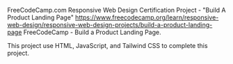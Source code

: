 FreeCodeCamp.com Responsive Web Design Certification Project - "Build A Product Landing Page" https://www.freecodecamp.org/learn/responsive-web-design/responsive-web-design-projects/build-a-product-landing-page FreeCodeCamp - Build a Product Landing Page.

This project use HTML, JavaScript, and Tailwind CSS to complete this project.
